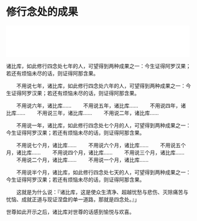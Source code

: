 # 修行念处的成果

<iframe frameborder="0" marginwidth="0" marginheight="0" width=500 height=86 src="./mp3/5-0.mp3"></iframe>

<!-- ![](./img/5-0.webp) -->

诸比库，如此修行四念处七年的人，可望得到两种成果之一：今生证得阿罗汉果；若还有烦恼未尽的话，则证得阿那含果。

　　不用说七年，诸比库，如此修行四念处六年的人，可望得到两种成果之一：今生证得阿罗汉果；若还有烦恼未尽的话，则证得阿那含果。

　　不用说六年，诸比库……
　　不用说五年，诸比库……
　　不用说四年，诸比库……
　　不用说三年，诸比库……
　　不用说二年，诸比库……

　　不用说一年，诸比库，如此修行四念处七个月的人，可望得到两种成果之一：今生证得阿罗汉果；若还有烦恼未尽的话，则证得阿那含果。

　　不用说七个月，诸比库……
　　不用说六个月，诸比库……
　　不用说五个月，诸比库……
　　不用说四个月，诸比库……
　　不用说三个月，诸比库……
　　不用说二个月，诸比库……
　　不用说一个月，诸比库……

　　不用说半个月，诸比库，如此修行四念处七天的人，可望得到两种成果之一：今生证得阿罗汉果；若还有烦恼未尽的话，则证得阿那含果。

　　这就是为什么说：『诸比库，这是使众生清净、超越忧愁与悲伤、灭除痛苦与忧恼、成就正道与现证涅盘的单一道路，那就是四念处。』」

世尊如此开示之后，诸比库对世尊的话感到愉悦与欢喜。
